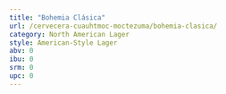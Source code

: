 ```yaml
---
title: "Bohemia Clásica"
url: /cervecera-cuauhtmoc-moctezuma/bohemia-clasica/
category: North American Lager
style: American-Style Lager
abv: 0
ibu: 0
srm: 0
upc: 0
---
```


